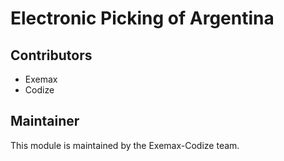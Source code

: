 # Electronic Picking of Argentina

## Contributors

* Exemax
* Codize

## Maintainer

This module is maintained by the Exemax-Codize team.
